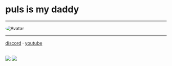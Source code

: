 # puls is my daddy
-----
<img src="https://cdn.discordapp.com/attachments/786275778210955324/787204677678399488/image0.gif" alt="Avatar" style="border-radius: 75%;">

-----
  <a href="https://discord.bio/p/8203">discord</a> 
·
<a href="https://www.youtube.com/channel/UCz6rQbYu6HIw6bq9U9bMZlg">youtube</a>

<br>

  <img src = "https://github-readme-stats.vercel.app/api?username=codeinelov&show_icons=true&theme=tokyonight&line_height=27">
  <img src = "https://github-readme-stats.vercel.app/api/top-langs/?username=codeinelov&hide=css,java,html&theme=tokyonight">
</p>
</details>
